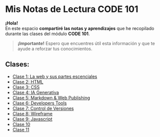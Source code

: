 # Mis Notas de Lectura CODE 101
**¡Hola!**  
En este espacio **compartiré las notas y aprendizajes** que he recopilado durante las clases del módulo **CODE 101**.

> **¡Importante!**
Espero que encuentres útil esta información y que te ayude a reforzar tus conocimientos.

## Clases:
- [Clase 1: La web y sus partes escenciales](read01.md)
- [Clase 2: HTML](read02.md)
- [Clase 3: CSS](read03.md)
- [Clase 4: IA Generativa](read04.md)
- [Clase 5: Markdown & Web Publishing](read05.md)
- [Clase 6: Developers Tools](read06.md)
- [Clase 7: Control de Versiones](read07.md)
- [Clase 8: Wireframe](read08.md)
- [Clase 9: Javascript](read09.md)
- [Clase 10](read10.md)
- [Clase 11](read11.md)